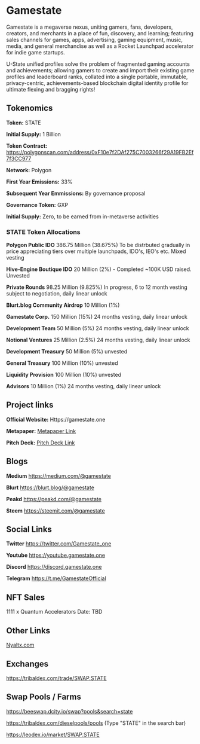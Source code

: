 # Gamestate
Gamestate is a megaverse nexus, uniting gamers, fans, developers, creators, and merchants in a place of fun, discovery, and learning; featuring sales channels for games, apps, advertising, gaming equipment, music, media, and general merchandise as well as a Rocket Launchpad accelerator for indie game startups.

U-State unified profiles solve the problem of fragmented gaming accounts and achievements; allowing gamers to create and import their existing game profiles and leaderboard ranks, collated into a single portable, immutable, privacy-centric, achievements-based blockchain digital identity profile for ultimate flexing and bragging rights!

## Tokenomics

**Token:** STATE

**Initial Supply:** 1 Billion

**Token Contract:** https://polygonscan.com/address/0xF10e7f2DAf275C7003266f29A19FB2Ef7f3CC977

**Network:** Polygon

**First Year Emissions:** 33%

**Subsequent Year Emmissions:** By governance proposal  

**Governance Token:** GXP

**Initial Supply:** Zero, to be earned from in-metaverse activities

### STATE Token Allocations

**Polygon Public IDO** 386.75 Million (38.675%)
To be distrbuted gradually in price appreciating tiers over multiple launchpads, IDO's, IEO's etc. Mixed vesting

**Hive-Engine Boutique IDO** 20 Million (2%) - Completed ~100K USD raised. Unvested

**Private Rounds** 98.25 Million (9.825%)
In progress, 6 to 12 month vesting subject to negotiation, daily linear unlock

**Blurt.blog Community Airdrop** 10 Million (1%)

**Gamestate Corp.** 150 Million (15%) 24 months vesting, daily linear unlock

**Development Team** 50 Million (5%) 24 months vesting, daily linear unlock

**Notional Ventures** 25 Million (2.5%) 24 months vesting, daily linear unlock

**Development Treasury** 50 Million (5%) unvested

**General Treasury** 100 Million (10%) unvested

**Liquidity Provision** 100 Million (10%) unvested

**Advisors** 10 Million (1%) 24 months vesting, daily linear unlock

## Project links
**Official Website:** Https://gamestate.one

**Metapaper:** [Metapaper Link](https://s3.ap-southeast-1.amazonaws.com/defiforyou.uk/Gamestate-metapaper-20211208.pdf)

**Pitch Deck:** [Pitch Deck Link](https://docs.google.com/presentation/d/1RnP4BVUzkm8dxNpl9WijcnW4WF5uRqzt/present?slide=id.p1)

## Blogs

**Medium** https://medium.com/@gamestate

**Blurt** https://blurt.blog/@gamestate

**Peakd** https://peakd.com/@gamestate

**Steem** https://steemit.com/@gamestate

## Social Links
**Twitter** https://twitter.com/Gamestate_one

**Youtube** https://youtube.gamestate.one

**Discord** https://discord.gamestate.one

**Telegram** https://t.me/GamestateOfficial

## NFT Sales

1111 x Quantum Accelerators
Date: TBD

## Other Links

[Nyaltx.com](https://www.nyaltx.com/token-bnb-new/?logoid=641)

## Exchanges

https://tribaldex.com/trade/SWAP.STATE

## Swap Pools / Farms

https://beeswap.dcity.io/swap?pools&search=state

https://tribaldex.com/dieselpools/pools (Type "STATE" in the search bar)

https://leodex.io/market/SWAP.STATE
